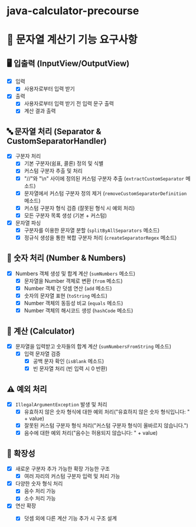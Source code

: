 # java-calculator-precourse

# 🧮 문자열 계산기 기능 요구사항


## 🖥️ 입출력 (InputView/OutputView)
- [x] 입력
    - [x] 사용자로부터 입력 받기
- [x] 출력
    - [x] 사용자로부터 입력 받기 전 입력 문구 출력
    - [x] 계산 결과 출력

## 🔤 문자열 처리 (Separator & CustomSeparatorHandler)

- [x] 구분자 처리
    - [x] 기본 구분자(쉼표, 콜론) 정의 및 식별
    - [x] 커스텀 구분자 추출 및 처리
    - [x] "//"와 "\n" 사이에 정의된 커스텀 구분자 추출 (`extractCustomSeparator` 메소드)
    - [x] 문자열에서 커스텀 구분자 정의 제거 (`removeCustomSeparatorDefinition` 메소드)
    - [x] 커스텀 구분자 형식 검증 (잘못된 형식 시 예외 처리)
    - [x] 모든 구분자 목록 생성 (기본 + 커스텀)
- [x] 문자열 파싱
    - [x] 구분자를 이용한 문자열 분할 (`splitByAllSeparators` 메소드)
    - [x] 정규식 생성을 통한 복합 구분자 처리 (`createSeparatorRegex` 메소드)

## 🔢 숫자 처리 (Number & Numbers)
- [x] Numbers 객체 생성 및 합계 계산 (`sumNumbers` 메소드)
	- [x] 문자열을 Number 객체로 변환 (`from` 메소드)
	- [x] Number 객체 간 덧셈 연산 (`add` 메소드)
	- [x] 숫자의 문자열 표현 (`toString` 메소드)
	- [x] Number 객체의 동등성 비교 (`equals` 메소드)
	- [x] Number 객체의 해시코드 생성 (`hashCode` 메소드)

## 🧮 계산 (Calculator)
- [x] 문자열을 입력받고 숫자들의 합계 계산 (`sumNumbersFromString` 메소드)
	- [x] 입력 문자열 검증
	    - [x] 공백 문자 확인 (`isBlank` 메소드)
	    - [x] 빈 문자열 처리 (빈 입력 시 0 반환)
	    
## ⚠️ 예외 처리
- [x] `IllegalArgumentException` 발생 및 처리
    - [x] 유효하지 않은 숫자 형식에 대한 예외 처리("유효하지 않은 숫자 형식입니다: " + value)
    - [x] 잘못된 커스텀 구분자 형식 처리("커스텀 구분자 형식이 올바르지 않습니다.")
    - [x] 음수에 대한 예외 처리("음수는 허용되지 않습니다: " + value)

## 🚀 확장성
- [x] 새로운 구분자 추가 가능한 확장 가능한 구조
    - [x] 여러 자리의 커스텀 구분자 입력 및 처리 가능
- [x] 다양한 숫자 형식 처리
    - [x] 음수 처리 가능
    - [x] 소수 처리 가능
- [x] 연산 확장
    - [x] 덧셈 외에 다른 계산 기능 추가 시 구조 설계

